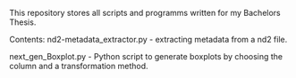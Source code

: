 This repository stores all scripts and programms written for my Bachelors Thesis.

Contents:
nd2-metadata_extractor.py - extracting metadata from a nd2 file.

next_gen_Boxplot.py - Python script to generate boxplots by choosing the column and a transformation method.
